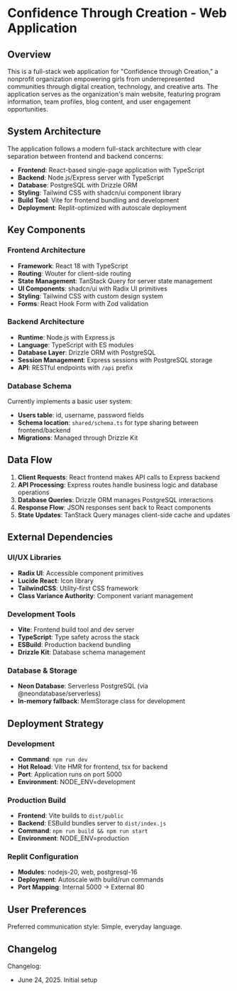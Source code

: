 # Confidence Through Creation - Web Application

## Overview

This is a full-stack web application for "Confidence through Creation," a nonprofit organization empowering girls from underrepresented communities through digital creation, technology, and creative arts. The application serves as the organization's main website, featuring program information, team profiles, blog content, and user engagement opportunities.

## System Architecture

The application follows a modern full-stack architecture with clear separation between frontend and backend concerns:

- **Frontend**: React-based single-page application with TypeScript
- **Backend**: Node.js/Express server with TypeScript
- **Database**: PostgreSQL with Drizzle ORM
- **Styling**: Tailwind CSS with shadcn/ui component library
- **Build Tool**: Vite for frontend bundling and development
- **Deployment**: Replit-optimized with autoscale deployment

## Key Components

### Frontend Architecture
- **Framework**: React 18 with TypeScript
- **Routing**: Wouter for client-side routing
- **State Management**: TanStack Query for server state management
- **UI Components**: shadcn/ui with Radix UI primitives
- **Styling**: Tailwind CSS with custom design system
- **Forms**: React Hook Form with Zod validation

### Backend Architecture
- **Runtime**: Node.js with Express.js
- **Language**: TypeScript with ES modules
- **Database Layer**: Drizzle ORM with PostgreSQL
- **Session Management**: Express sessions with PostgreSQL storage
- **API**: RESTful endpoints with `/api` prefix

### Database Schema
Currently implements a basic user system:
- **Users table**: id, username, password fields
- **Schema location**: `shared/schema.ts` for type sharing between frontend/backend
- **Migrations**: Managed through Drizzle Kit

## Data Flow

1. **Client Requests**: React frontend makes API calls to Express backend
2. **API Processing**: Express routes handle business logic and database operations
3. **Database Queries**: Drizzle ORM manages PostgreSQL interactions
4. **Response Flow**: JSON responses sent back to React components
5. **State Updates**: TanStack Query manages client-side cache and updates

## External Dependencies

### UI/UX Libraries
- **Radix UI**: Accessible component primitives
- **Lucide React**: Icon library
- **TailwindCSS**: Utility-first CSS framework
- **Class Variance Authority**: Component variant management

### Development Tools
- **Vite**: Frontend build tool and dev server
- **TypeScript**: Type safety across the stack
- **ESBuild**: Production backend bundling
- **Drizzle Kit**: Database schema management

### Database & Storage
- **Neon Database**: Serverless PostgreSQL (via @neondatabase/serverless)
- **In-memory fallback**: MemStorage class for development

## Deployment Strategy

### Development
- **Command**: `npm run dev`
- **Hot Reload**: Vite HMR for frontend, tsx for backend
- **Port**: Application runs on port 5000
- **Environment**: NODE_ENV=development

### Production Build
- **Frontend**: Vite builds to `dist/public`
- **Backend**: ESBuild bundles server to `dist/index.js`
- **Command**: `npm run build && npm run start`
- **Environment**: NODE_ENV=production

### Replit Configuration
- **Modules**: nodejs-20, web, postgresql-16
- **Deployment**: Autoscale with build/run commands
- **Port Mapping**: Internal 5000 → External 80

## User Preferences

Preferred communication style: Simple, everyday language.

## Changelog

Changelog:
- June 24, 2025. Initial setup